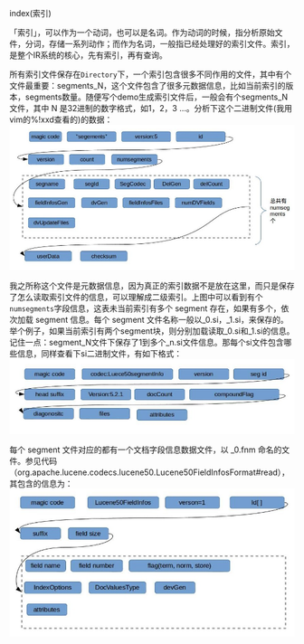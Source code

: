 index(索引)

「索引」，可以作为一个动词，也可以是名词。作为动词的时候，指分析原始文件，分词，存储一系列动作；而作为名词，一般指已经处理好的索引文件。索引，是整个IR系统的核心，先有索引，再有查询。

所有索引文件保存在`Directory`下，一个索引包含很多不同作用的文件，其中有个文件最重要：segments_N，这个文件包含了很多元数据信息，比如当前索引的版本，segments数量。随便写个demo生成索引文件后，一般会有个segments_N文件，其中 N 是32进制的数字格式，如1，2，3 ...。分析下这个二进制文件(我用vim的%!xxd查看的)的数据：
![segment_N文件信息](images/segments.jpg)

我之所称这个文件是元数据信息，因为真正的索引数据不是放在这里，而只是保存了怎么读取索引文件的信息，可以理解成二级索引。上图中可以看到有个`numsegments`字段信息，这表未当前索引有多个 segment 存在，如果有多个，依次加载 segment 信息。每个 segment 文件名称一般以_0.si，_1.si，来保存的。举个例子，如果当前索引有两个segment块，则分别加载读取_0.si和_1.si的信息。记住一点：segment_N文件下保存了1到多个_n.si文件信息。那每个si文件包含哪些信息，同样查看下si二进制文件，有如下格式：
![si文件信息](images/segment.jpg)

每个 segment 文件对应的都有一个文档字段信息数据文件，以 _0.fnm 命名的文件。参见代码（org.apache.lucene.codecs.lucene50.Lucene50FieldInfosFormat#read），其包含的信息为：
![fnm文件信息](images/fnm.jpg)


